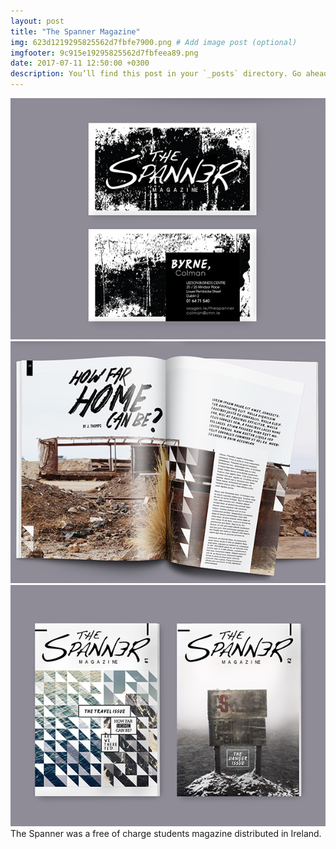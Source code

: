 ```yaml
---
layout: post
title: "The Spanner Magazine"
img: 623d1219295825562d7fbfe7900.png # Add image post (optional)
imgfooter: 9c915e19295825562d7fbfeea89.png	
date: 2017-07-11 12:50:00 +0300
description: You’ll find this post in your `_posts` directory. Go ahead and edit it and re-build the site to see your changes. # Add post description (optional)
---
```

<img src="../assets/img/6dd13119295825562d7fc005d18.jpeg" width="840">	
<img src="../assets/img/9cf00019295825562d898ae1752.jpeg" width="840">	
<img src="../assets/img/d2fd5819295825562d7fc000005.png" width="840">
The Spanner was a free of charge students magazine distributed in Ireland.
